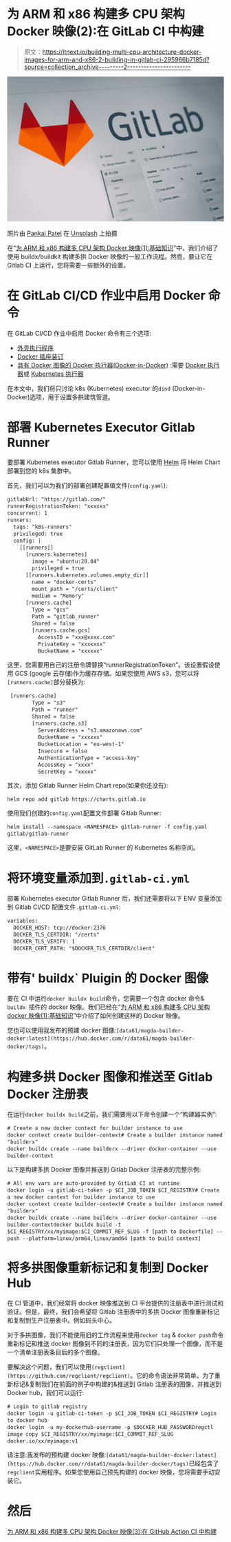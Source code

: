 # 为 ARM 和 x86 构建多 CPU 架构 Docker 映像(2):在 GitLab CI 中构建

> 原文：<https://itnext.io/building-multi-cpu-architecture-docker-images-for-arm-and-x86-2-building-in-gitlab-ci-295966b7185d?source=collection_archive---------2----------------------->

![](img/4697cad62920dc61a04ac7f02a058a4d.png)

照片由 [Pankaj Patel](https://unsplash.com/@pankajpatel?utm_source=medium&utm_medium=referral) 在 [Unsplash](https://unsplash.com?utm_source=medium&utm_medium=referral) 上拍摄

在“[为 ARM 和 x86 构建多 CPU 架构 Docker 映像(1):基础知识](https://medium.com/p/2fa97869a99b)”中，我们介绍了使用 buildx/buildkit 构建多拱 Docker 映像的一般工作流程。然而，要让它在 Gitlab CI 上运行，您将需要一些额外的设置。

# 在 GitLab CI/CD 作业中启用 Docker 命令

在 GitLab CI/CD 作业中启用 Docker 命令有三个选项:

*   [外壳执行程序](https://docs.gitlab.com/ee/ci/docker/using_docker_build.html#use-the-shell-executor)
*   [Docker 插座装订](https://docs.gitlab.com/ee/ci/docker/using_docker_build.html#use-docker-socket-binding)
*   [具有 Docker 图像的 Docker 执行器(Docker-in-Docker)](https://docs.gitlab.com/ee/ci/docker/using_docker_build.html#use-the-kubernetes-executor-with-docker-in-docker) :需要 [Docker 执行器](https://docs.gitlab.com/runner/executors/docker.html)或 [Kubernetes 执行器](https://docs.gitlab.com/runner/executors/kubernetes.html)

在本文中，我们将只讨论 k8s (Kubernetes) executor 的`dind` (Docker-in-Docker)选项，用于设置多拱建筑管道。

# 部署 Kubernetes Executor Gitlab Runner

要部署 Kubernetes executor Gitlab Runner，您可以使用 [Helm](https://helm.sh/) 将 Helm Chart 部署到您的 k8s 集群中。

首先，我们可以为我们的部署创建配置值文件(` config.yaml `):

```
gitlabUrl: "https://gitlab.com/"
runnerRegistrationToken: "xxxxxx"
concurrent: 1
runners:
  tags: "k8s-runners"
  privileged: true
  config: |
    [[runners]]
      [runners.kubernetes]
        image = "ubuntu:20.04"
        privileged = true
      [[runners.kubernetes.volumes.empty_dir]]
        name = "docker-certs"
        mount_path = "/certs/client"
        medium = "Memory"
      [runners.cache]
        Type = "gcs"
        Path = "gitlab_runner"
        Shared = false
        [runners.cache.gcs]
          AccessID = "xxx@xxxx.com"
          PrivateKey = "xxxxxxx"
          BucketName = "xxxxxx"
```

这里，您需要用自己的注册令牌替换“runnerRegistrationToken”。该设置假设使用 GCS (google 云存储)作为缓存存储。如果您使用 AWS s3，您可以将`[runners.cache]`部分替换为:

```
 [runners.cache]
        Type = "s3"
        Path = "runner"
        Shared = false
        [runners.cache.s3]
          ServerAddress = "s3.amazonaws.com"
          BucketName = "xxxxxx"
          BucketLocation = "eu-west-1"
          Insecure = false
          AuthenticationType = "access-key"
          AccessKey = "xxxx"
          SecretKey = "xxxxx"
```

其次，添加 Gitlab Runner Helm Chart repo(如果你还没有):

```
helm repo add gitlab https://charts.gitlab.io
```

使用我们创建的`config.yaml`配置文件部署 Gitlab Runner:

```
helm install --namespace <NAMESPACE> gitlab-runner -f config.yaml gitlab/gitlab-runner
```

这里，`<NAMESPACE>`是要安装 GitLab Runner 的 Kubernetes 名称空间。

# 将环境变量添加到`.gitlab-ci.yml`

部署 Kubernetes executor Gitlab Runner 后，我们还需要将以下 ENV 变量添加到 Gitlab CI/CD 配置文件`.gitlab-ci.yml`:

```
variables:
  DOCKER_HOST: tcp://docker:2376
  DOCKER_TLS_CERTDIR: "/certs"
  DOCKER_TLS_VERIFY: 1
  DOCKER_CERT_PATH: "$DOCKER_TLS_CERTDIR/client"
```

# 带有' buildx` Pluigin 的 Docker 图像

要在 CI 中运行`docker buildx build`命令，您需要一个包含 docker 命令& `buildx `插件的 docker 映像。我们已经在“[为 ARM 和 x86 构建多 CPU 架构 docker 映像(1):基础知识](https://medium.com/p/2fa97869a99b)”中介绍了如何创建这样的 Docker 映像。

您也可以使用我发布的预建 docker 图像:`[data61/magda-builder-docker:latest](https://hub.docker.com/r/data61/magda-builder-docker/tags)`。

# 构建多拱 Docker 图像和推送至 Gitlab Docker 注册表

在运行`docker buildx build`之前，我们需要用以下命令创建一个“构建器实例”:

```
# Create a new docker context for builder instance to use
docker context create builder-context# Create a builder instance named "builderx"
docker buildx create --name builderx --driver docker-container --use builder-context
```

以下是构建多拱 Docker 图像并推送到 Gitlab Docker 注册表的完整示例:

```
# All env vars are auto-provided by GitLab CI at runtime
docker login -u gitlab-ci-token -p $CI_JOB_TOKEN $CI_REGISTRY# Create a new docker context for builder instance to use
docker context create builder-context# Create a builder instance named "builderx"
docker buildx create --name builderx --driver docker-container --use builder-contextdocker buildx build -t $CI_REGISTRY/xx/myimage:$CI_COMMIT_REF_SLUG -f [path to Dockerfile] --push --platform=linux/arm64,linux/amd64 [path to build context]
```

# 将多拱图像重新标记和复制到 Docker Hub

在 CI 管道中，我们经常将 docker 映像推送到 CI 平台提供的注册表中进行测试和验证。但是，最终，我们会希望将 Gitlab 注册表中的多拱 Docker 图像重新标记和复制到生产注册表中。例如码头中心。

对于多拱图像，我们不能使用旧的工作流程来使用`docker tag` & `docker push`命令重新标记和推送 docker 图像到不同的注册表，因为它们只处理一个图像，而不是一个清单注册表条目后的多个图像。

要解决这个问题，我们可以使用`[regclient](https://github.com/regclient/regclient)`。它的命令语法非常简单。为了重新标记&复制我们在前面的例子中构建的&推送到 Gitlab 注册表的图像，并推送到 Docker hub，我们可以运行:

```
# Login to gitlab registry
docker login -u gitlab-ci-token -p $CI_JOB_TOKEN $CI_REGISTRY# Login to docker hub
docker login -u my-dockerhub-username -p $DOCKER_HUB_PASSWORDregctl image copy $CI_REGISTRY/xx/myimage:$CI_COMMIT_REF_SLUG docker.io/xx/myimage:v1
```

请注意:我发布的预构建 docker 映像:`[data61/magda-builder-docker:latest](https://hub.docker.com/r/data61/magda-builder-docker/tags)`已经包含了`regclient`实用程序。如果您使用自己预先构建的 docker 映像，您将需要手动安装它。

# 然后

[为 ARM 和 x86 构建多 CPU 架构 Docker 映像(3):在 GitHub Action CI 中构建](https://medium.com/p/a382feab5af9)